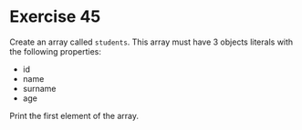 # Exercise 45

Create an array called `students`. This array must have 3 objects literals with the following properties:

* id
* name
* surname
* age

Print the first element of the array.
